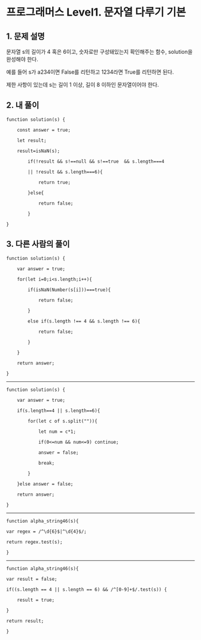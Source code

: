 # 프로그래머스 Level1. 문자열 다루기 기본

## 1. 문제 설명
문자열 s의 길이가 4 혹은 6이고, 숫자로만 구성돼있는지 확인해주는 함수, solution을 완성해야 한다. 

예를 들어 s가 a234이면 False를 리턴하고 1234라면 True를 리턴하면 된다.

제한 사항이 있는데  s는 길이 1 이상, 길이 8 이하인 문자열이어야 한다.
	


## 2. 내 풀이

    function solution(s) { 

        const answer = true;

        let result;

        result=isNaN(s);  
        
            if(!result && s!==null && s!==true  && s.length===4

            || !result && s.length===6){

                return true;

            }else{

                return false;

            }

    }


## 3. 다른 사람의 풀이 

    function solution(s) {

        var answer = true;

        for(let i=0;i<s.length;i++){

            if(isNaN(Number(s[i]))===true){

                return false;

            }

            else if(s.length !== 4 && s.length !== 6){

                return false;

            }

        }

        return answer;

    }

***


    function solution(s) {

        var answer = true;

        if(s.length==4 || s.length==6){

            for(let c of s.split("")){

                let num = c*1;

                if(0<=num && num<=9) continue;

                answer = false;

                break;

            }

        }else answer = false;

        return answer;

    }

***

    function alpha_string46(s){

    var regex = /^\d{6}$|^\d{4}$/;

    return regex.test(s);

    }

***

    function alpha_string46(s){

    var result = false;

    if((s.length == 4 || s.length == 6) && /^[0-9]+$/.test(s)) {

        result = true;

    }

    return result;

    }

